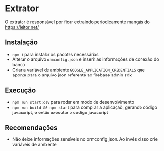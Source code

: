 # Extrator

O extrator é responsável por ficar extraindo periodicamente mangás do https://leitor.net/

## Instalação
- `npm i` para instalar os pacotes necessários
- Alterar o arquivo `ormconfig.json` e inserir as informações de conexão do banco
- Criar a variável de ambiente `GOOGLE_APPLICATION_CREDENTIALS` que aponte para o arquivo json referente ao firebase admin sdk

## Execução
- `npm run start:dev` para rodar em modo de desenvolvimento
- `npm run build && npm start` para compilar a aplicaçaõ, gerando código javascript, e então executar o código javascript

## Recomendações
- Não deixe informações sensíveis no ormconfig.json. Ao invés disso crie variáveis de ambiente